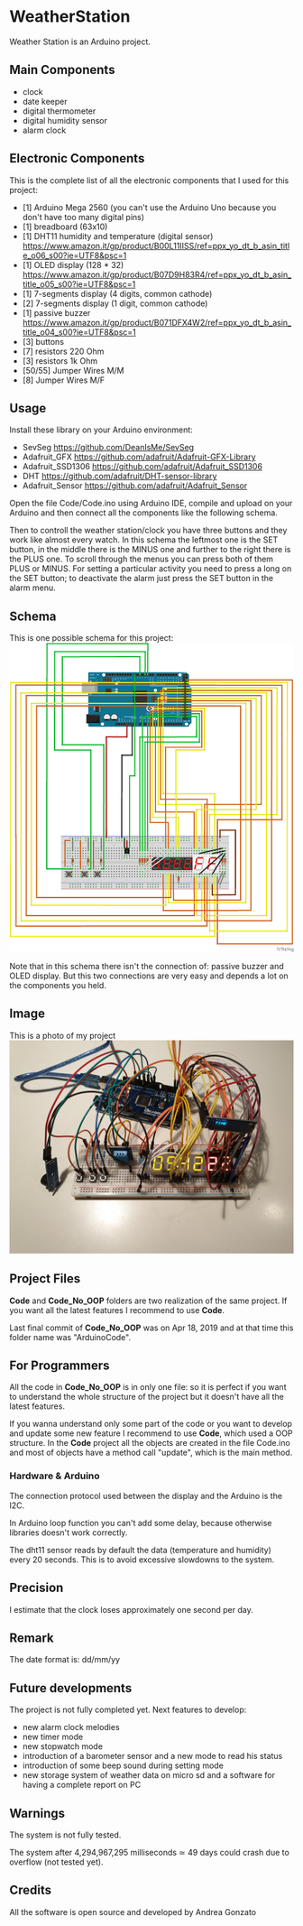 # WeatherStation
Weather Station is an Arduino project.

## Main Components
 * clock
 * date keeper
 * digital thermometer
 * digital humidity sensor
 * alarm clock
 
## Electronic Components
This is the complete list of all the electronic components that I used for this project:
* [1] Arduino Mega 2560  (you can't use the Arduino Uno because you don't have too many digital pins)
* [1] breadboard (63x10) 
* [1] DHT11 humidity and temperature (digital sensor) 																
	https://www.amazon.it/gp/product/B00L11IISS/ref=ppx_yo_dt_b_asin_title_o06_s00?ie=UTF8&psc=1
* [1] OLED display (128 * 32)  
	https://www.amazon.it/gp/product/B07D9H83R4/ref=ppx_yo_dt_b_asin_title_o05_s00?ie=UTF8&psc=1
* [1] 7-segments display (4 digits, common cathode)
* [2] 7-segments display (1 digit, common cathode)
* [1] passive buzzer  	
	https://www.amazon.it/gp/product/B071DFX4W2/ref=ppx_yo_dt_b_asin_title_o04_s00?ie=UTF8&psc=1
* [3] buttons
* [7] resistors 220 Ohm
* [3] resistors 1k Ohm
* [50/55] Jumper Wires M/M
* [8] Jumper Wires M/F


## Usage
Install these library on your Arduino environment:
* SevSeg  			https://github.com/DeanIsMe/SevSeg
* Adafruit_GFX  	https://github.com/adafruit/Adafruit-GFX-Library
* Adafruit_SSD1306	https://github.com/adafruit/Adafruit_SSD1306
* DHT				https://github.com/adafruit/DHT-sensor-library
* Adafruit_Sensor  	https://github.com/adafruit/Adafruit_Sensor

Open the file Code/Code.ino using Arduino IDE, compile and upload on your Arduino and then connect all the components like the following schema.

Then to controll the weather station/clock you have three buttons and they work like almost every watch.
In this schema the leftmost one is the SET button, in the middle there is the MINUS one and further to the right there is the PLUS one.
To scroll through the menus you can press both of them PLUS or MINUS.
For setting a particular activity you need to press a long on the SET button; to deactivate the alarm just press the SET button in the alarm menu.

## Schema
This is one possible schema for this project:
![Scema](Schema.png?raw=true "schema")

Note that in this schema there isn't the connection of: passive buzzer and OLED display.
But this two connections are very easy and depends a lot on the components you held.

## Image
This is a photo of my project
![Image](projectPhoto.png?raw=true "project photo")

## Project Files
**Code** and **Code_No_OOP** folders are two realization of the same project.
If you want all the latest features I recommend to use **Code**.

Last final commit of **Code_No_OOP** was on Apr 18, 2019 and at that time this folder name was "ArduinoCode".

## For Programmers
All the code in **Code_No_OOP** is in only one file: so it is perfect if you want to understand the whole structure of the project but it doesn't have all the latest features.

If you wanna understand only some part of the code or you want to develop and update some new feature I recommend to use **Code**, which used a OOP structure.
In the **Code** project all the objects are created in the file Code.ino and most of objects have a method call "update", which is the main method.

### Hardware & Arduino
The connection protocol used between the display and the Arduino is the I2C.

In Arduino loop function you can't add some delay, because otherwise libraries doesn't work correctly.

The dht11 sensor reads by default the data (temperature and humidity) every 20 seconds. This is to avoid excessive slowdowns to the system.


## Precision
I estimate that the clock loses approximately one second per day.

## Remark
The date format is: dd/mm/yy

## Future developments
The project is not fully completed yet.
Next features to develop:
* new alarm clock melodies
* new timer mode
* new stopwatch mode
* introduction of a barometer sensor and a new mode to read his status 
* introduction of some beep sound during setting mode
* new storage system of weather data on micro sd and a software for having a complete report on PC


## Warnings
The system is not fully tested.

The system after 4,294,967,295 milliseconds ≃ 49 days could crash due to overflow (not tested yet).

## Credits
All the software is open source and developed by Andrea Gonzato

